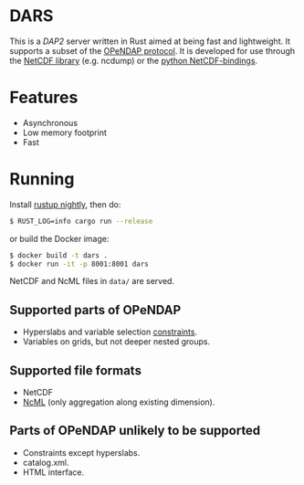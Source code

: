 # DARS

This is a _DAP2_ server written in Rust aimed at being fast and lightweight. It supports a subset of the [OPeNDAP protocol](https://opendap.github.io/documentation/UserGuideComprehensive.html). It is developed for use through the [NetCDF library](https://www.unidata.ucar.edu/software/netcdf/) (e.g. ncdump) or the [python NetCDF-bindings](https://unidata.github.io/netcdf4-python/netCDF4/index.html).

# Features
* Asynchronous
* Low memory footprint
* Fast

# Running

Install [rustup nightly](https://github.com/rust-lang/rustup#working-with-nightly-rust), then do:

```sh
$ RUST_LOG=info cargo run --release
```

or build the Docker image:

```sh
$ docker build -t dars .
$ docker run -it -p 8001:8001 dars
```

NetCDF and NcML files in `data/` are served.

## Supported parts of OPeNDAP
* Hyperslabs and variable selection [constraints](https://opendap.github.io/documentation/UserGuideComprehensive.html#Constraint_Expressions).
* Variables on grids, but not deeper nested groups.

## Supported file formats
* NetCDF
* [NcML](https://www.unidata.ucar.edu/software/netcdf-java/current/ncml/Aggregation.html) (only aggregation along existing dimension).

## Parts of OPeNDAP unlikely to be supported
* Constraints except hyperslabs.
* catalog.xml.
* HTML interface.
